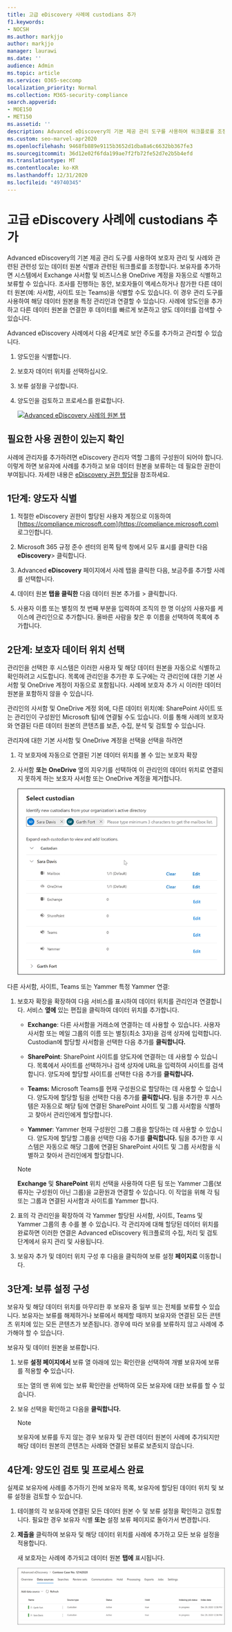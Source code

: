 ```yaml
---
title: 고급 eDiscovery 사례에 custodians 추가
f1.keywords:
- NOCSH
ms.author: markjjo
author: markjjo
manager: laurawi
ms.date: ''
audience: Admin
ms.topic: article
ms.service: O365-seccomp
localization_priority: Normal
ms.collection: M365-security-compliance
search.appverid:
- MOE150
- MET150
ms.assetid: ''
description: Advanced eDiscovery의 기본 제공 관리 도구를 사용하여 워크플로를 조정하고 관련 데이터 원본을 식별하는 방법에 대해 자세히 알아보습니다.
ms.custom: seo-marvel-apr2020
ms.openlocfilehash: 9468fb889e9115b3652d1dba8a6c6632bb367fe3
ms.sourcegitcommit: 36d12e02f6fda199ae7f2fb72fe52d7e2b5b4efd
ms.translationtype: MT
ms.contentlocale: ko-KR
ms.lasthandoff: 12/31/2020
ms.locfileid: "49740345"
---
```

# <a name="add-custodians-to-an-advanced-ediscovery-case"></a>고급 eDiscovery 사례에 custodians 추가

Advanced eDiscovery의 기본 제공 관리 도구를 사용하여 보호자 관리 및 사례와 관련된 관련성 있는 데이터 원본 식별과 관련된 워크플로를 조정합니다. 보유자를 추가하면 시스템에서 Exchange 사서함 및 비즈니스용 OneDrive 계정을 자동으로 식별하고 보류할 수 있습니다. 조사를 진행하는 동안, 보호자들이 액세스하거나 참가한 다른 데이터 원본(예: 사서함, 사이트 또는 Teams)을 식별할 수도 있습니다. 이 경우 관리 도구를 사용하여 해당 데이터 원본을 특정 관리인과 연결할 수 있습니다. 사례에 양도인을 추가하고 다른 데이터 원본을 연결한 후 데이터를 빠르게 보존하고 양도 데이터를 검색할 수 있습니다.

Advanced eDiscovery 사례에서 다음 4단계로 보안 주도를 추가하고 관리할 수 있습니다.

1. 양도인을 식별합니다.

2. 보호자 데이터 위치를 선택하십시오.

3. 보류 설정을 구성합니다.

4. 양도인을 검토하고 프로세스를 완료합니다.

   [![Advanced eDiscovery 사례의 원본 탭 ](../media/AeD-Sources-Tab.png)](../media/AeD-Sources-Tab.png#lightbox)

## <a name="make-sure-you-have-the-necessary-permissions"></a>필요한 사용 권한이 있는지 확인

사례에 관리자를 추가하려면 eDiscovery 관리자 역할 그룹의 구성원이 되어야 합니다. 이렇게 하면 보유자에 사례를 추가하고 보유 데이터 원본을 보류하는 데 필요한 권한이 부여됩니다. 자세한 내용은 [eDiscovery 권한 할당](get-started-with-advanced-ediscovery.md#step-2-assign-ediscovery-permissions)을 참조하세요.

## <a name="step-1-identify-custodians"></a>1단계: 양도자 식별

1. 적절한 eDiscovery 권한이 할당된 사용자 계정으로 이동하여 [https://compliance.microsoft.com](https://compliance.microsoft.com) 로그인합니다.

2. Microsoft 365 규정 준수 센터의 왼쪽 탐색 창에서 모두 표시를 클릭한 다음 **eDiscovery**> 클릭합니다.

3. Advanced **eDiscovery** 페이지에서 사례  탭을 클릭한 다음, 보금주를 추가할 사례를 선택합니다.

4. 데이터 원본 **탭을 클릭한** 다음 데이터 원본 추가를   >  클릭합니다.

5. 사용자 이름 또는 별칭의 첫 번째 부분을 입력하여 조직의 한 명 이상의 사용자를 케이스에 관리인으로 추가합니다. 올바른 사람을 찾은 후 이름을 선택하여 목록에 추가합니다.

## <a name="step-2-choose-custodian-data-locations"></a>2단계: 보호자 데이터 위치 선택

관리인을 선택한 후 시스템은 이러한 사용자 및 해당 데이터 원본을 자동으로 식별하고 확인하려고 시도합니다. 목록에 관리인을 추가한 후 도구에는 각 관리인에 대한 기본 사서함 및 OneDrive 계정이 자동으로 포함됩니다. 사례에 보호자 추가 시 이러한 데이터 원본을 포함하지 않을 수 있습니다.

관리인의 사서함 및 OneDrive 계정 외에, 다른 데이터 위치(예: SharePoint 사이트 또는 관리인이 구성원인 Microsoft 팀)에 연결될 수도 있습니다. 이를 통해 사례의 보호자와 연결된 다른 데이터 원본의 콘텐츠를 보존, 수집, 분석 및 검토할 수 있습니다.

관리자에 대한 기본 사서함 및 OneDrive 계정을 선택을 선택을 하려면

1. 각 보호자에 자동으로 연결된 기본 데이터 위치를 볼 수 있는 보호자 확장

2. 사서함 **또는**  **OneDrive** 옆의 지우기를 선택하여 이 관리인의 데이터 위치로 연결되지 못하게 하는 보호자 사서함 또는 OneDrive 계정을 제거합니다.

   ![관리인과 연결하도록 위치 구성](../media/ConfigureCustodianLocations.png)

다른 사서함, 사이트, Teams 또는 Yammer 특정 Yammer 연결:

1. 보호자 확장을 확장하여 다음 서비스를 표시하여 데이터 위치를 관리인과 연결합니다. 서비스 **옆에** 있는 편집을 클릭하여 데이터 위치를 추가합니다.

   - **Exchange**: 다른 사서함을 거래소에 연결하는 데 사용할 수 있습니다. 사용자 사서함 또는 메일 그룹의 이름 또는 별칭(최소 3자)을 검색 상자에 입력합니다. Custodian에 할당할 사서함을 선택한 다음 추가를 **클릭합니다.**

   - **SharePoint**: SharePoint 사이트를 양도자에 연결하는 데 사용할 수 있습니다. 목록에서 사이트를 선택하거나 검색 상자에 URL을 입력하여 사이트를 검색합니다. 양도자에 할당할 사이트를 선택한 다음 추가를 **클릭합니다.**

   - **Teams:** Microsoft Teams를 현재 구성원으로 할당하는 데 사용할 수 있습니다. 양도자에 할당할 팀을 선택한 다음 추가를 **클릭합니다.** 팀을 추가한 후 시스템은 자동으로 해당 팀에 연결된 SharePoint 사이트 및 그룹 사서함을 식별하고 찾아서 관리인에게 할당합니다.

   - **Yammer**: Yammer 현재 구성원인 그룹 그룹을 할당하는 데 사용할 수 있습니다. 양도자에 할당할 그룹을 선택한 다음 추가를 **클릭합니다.** 팀을 추가한 후 시스템은 자동으로 해당 그룹에 연결된 SharePoint 사이트 및 그룹 사서함을 식별하고 찾아서 관리인에게 할당합니다.

   > [!NOTE]
   > **Exchange** 및 **SharePoint** 위치 선택을 사용하여 다른 팀 또는 Yammer 그룹(보류자는 구성원이 아닌 그룹)을 교환원과 연결할 수 있습니다. 이 작업을 위해 각 팀 또는 그룹과 연결된 사서함과 사이트를 Yammer 합니다.

2. 표의 각 관리인을 확장하여 각 Yammer 할당된 사서함, 사이트, Teams 및 Yammer 그룹의 총 수를 볼 수 있습니다. 각 관리자에 대해 할당된 데이터 위치를 완료하면 이러한 연결은 Advanced eDiscovery 워크플로의 수집, 처리 및 검토 단계에서 유지 관리 및 사용됩니다.

3. 보유자 추가 및 데이터 위치 구성 후 다음을 클릭하여 보류 설정 **페이지로** 이동합니다.   

## <a name="step-3-configure-hold-settings"></a>3단계: 보류 설정 구성

 보유자 및 해당 데이터 위치를 마무리한 후 보유자 중 일부 또는 전체를 보류할 수 있습니다. 보유자는 보류를 해제하거나 보류에서 해제할 때까지 보유자와 연결된 모든 콘텐츠 위치에 있는 모든 콘텐츠가 보존됩니다. 경우에 따라 보유를 보류하지 않고 사례에 추가해야 할 수 있습니다.

보유자 및 데이터 원본을 보류합니다.

1. 보류 **설정 페이지에서** 보류 열 아래에 있는 확인란을 선택하여 개별 보유자에 보류를 적용할 **수** 있습니다.

   또는 열의 맨 위에 있는 보류 확인란을 선택하여  모든 보유자에 대한 보류를 할 수 있습니다.

2. 보유 선택을 확인하고 다음을 **클릭합니다.**

   > [!NOTE]
   > 보유자에 보류를 두지 않는 경우 보유자 및 관련 데이터 원본이 사례에 추가되지만 해당 데이터 원본의 콘텐츠는 사례와 연결된 보류로 보존되지 않습니다.

## <a name="step-4-review-the-custodians-and-complete-the-process"></a>4단계: 양도인 검토 및 프로세스 완료

실제로 보유자에 사례를 추가하기 전에 보유자 목록, 보유자에 할당된 데이터 위치 및 보류 설정을 검토할 수 있습니다.

1. 테이블의 각 보유자에 연결된 모든 데이터 원본 수 및 보류 설정을 확인하고 검토합니다. 필요한 경우 보유자 식별 **또는** 설정 보류 페이지로 돌아가서 변경합니다. 

2. **제출을** 클릭하여 보유자 및 해당 데이터 위치를 사례에 추가하고 모든 보유 설정을 적용합니다.

   새 보호자는 사례에 추가되고 데이터 원본 **탭에** 표시됩니다.

   [![데이터 원본 탭에 나열된 보호자 ](../media/DataSourcesTab.png)](../media/DataSourcesTab.png#lightbox)
